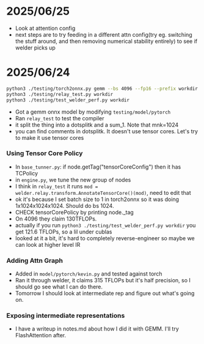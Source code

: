 # 2025/06/25
- Look at attention config
- next steps are to try feeding in a different attn config(try eg. switching the stuff around, and then removing numerical stability entirely) to see if welder picks up

# 2025/06/24
```bash
python3 ./testing/torch2onnx.py gemm --bs 4096 --fp16 --prefix workdir
python3 ./testing/relay_test.py workdir
python3 ./testing/test_welder_perf.py workdir
```

- Got a gemm onnx model by modifying `testing/model/pytorch`
- Ran `relay_test` to test the compiler
- it split the thing into a dotsplitk and a sum_1. Note that mnk=1024
- you can find comments in dotsplitk. It doesn't use tensor cores. Let's try to make it use tensor cores

### Using Tensor Core Policy
- In `base_tunner.py`: if node.getTag("tensorCoreConfig") then it has TCPolicy
- in `engine.py`, we tune the new group of nodes
- I think in `relay_test` it runs `mod = welder.relay.transform.AnnotateTensorCore()(mod)`, need to edit that
- ok it's because I set batch size to 1 in torch2onnx so it was doing 1x1024x1024x1024. Should do bs 1024.
- CHECK tensorCorePolicy by printing node._tag
- On 4096 they claim 130TFLOPs.
- actually if you run `python3 ./testing/test_welder_perf.py workdir` you get 121.6 TFLOPs, so a lil under cublas
- looked at it a bit, it's hard to completely reverse-engineer so maybe we can look at higher level IR

### Adding Attn Graph
- Added in `model/pytorch/kevin.py` and tested against torch
- Ran it through welder, it claims 315 TFLOPs but it's half precision, so I should go see what I can do there.
- Tomorrow I should look at intermediate rep and figure out what's going on.

### Exposing intermediate representations
- I have a writeup in notes.md about how I did it with GEMM. I'll try FlashAttention after.
